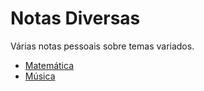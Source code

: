# Notas Diversas

Várias notas pessoais sobre temas variados.

- [Matemática](./matematica)
- [Música](./musica)
